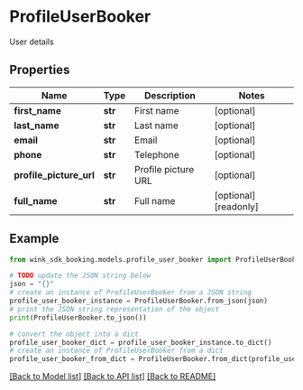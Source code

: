 # ProfileUserBooker

User details

## Properties

Name | Type | Description | Notes
------------ | ------------- | ------------- | -------------
**first_name** | **str** | First name | [optional] 
**last_name** | **str** | Last name | [optional] 
**email** | **str** | Email | [optional] 
**phone** | **str** | Telephone | [optional] 
**profile_picture_url** | **str** | Profile picture URL | [optional] 
**full_name** | **str** | Full name | [optional] [readonly] 

## Example

```python
from wink_sdk_booking.models.profile_user_booker import ProfileUserBooker

# TODO update the JSON string below
json = "{}"
# create an instance of ProfileUserBooker from a JSON string
profile_user_booker_instance = ProfileUserBooker.from_json(json)
# print the JSON string representation of the object
print(ProfileUserBooker.to_json())

# convert the object into a dict
profile_user_booker_dict = profile_user_booker_instance.to_dict()
# create an instance of ProfileUserBooker from a dict
profile_user_booker_from_dict = ProfileUserBooker.from_dict(profile_user_booker_dict)
```
[[Back to Model list]](../README.md#documentation-for-models) [[Back to API list]](../README.md#documentation-for-api-endpoints) [[Back to README]](../README.md)


